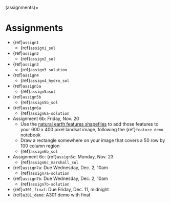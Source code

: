 (assignments)=
# Assignments

* {ref}`assign1`
  * {ref}`assign1_sol`
* {ref}`assign2`
  * {ref}`assign2_sol`
* {ref}`assign3`
  * {ref}`assign3_solution`
* {ref}`assign4`
  * {ref}`assign4_hydro_sol`
* {ref}`assign5a`
  *  {ref}`assign5asol`
* {ref}`assign5b`
  * {ref}`assign5b_sol`
* {ref}`assign6a`
  * {ref}`assign6a-solution`
* Assignment 6b: Friday, Nov. 20
  * Use the [natural earth features shapefiles](https://www.naturalearthdata.com/downloads/10m-physical-vectors/10m-rivers-lake-centerlines/)
     to add those features to your 600 x 400 pixel landsat image,
     following the {ref}`feature_demo` notebook
   * Draw a rectangle somewhere on your image that covers a  50 row by 100 column region
   * {ref}`assign6b_sol`
* Assignment 6c: {ref}`assign6c`: Monday, Nov. 23
  * {ref}`assign6c_marshall_sol`
* {ref}`assign7a`: Due Wednesday, Dec. 2, 10am
  * {ref}`assign7a-solution`
* {ref}`assign7b`: Due Wednesday, Dec. 2, 10am
  * {ref}`assign7b-solution`
* {ref}`a301_final`: Due Friday, Dec. 11, midnight
* {ref}`a301_demo`: A301 demo with final


